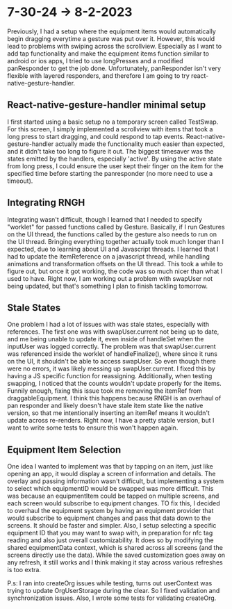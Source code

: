 # 7-30-24 -> 8-2-2023
Previously, I had a setup where the equipment items would automatically begin dragging everytime a gesture was put over it. However, this would lead to problems with swiping across the scrollview. Especially as I want to add tap functionality and make the equipment items function similar to android or ios apps, I tried to use longPresses and a modified panResponder to get the job done. Unfortunately, panResponder isn't very flexible with layered responders, and therefore I am going to try react-native-gesture-handler.

## React-native-gesture-handler minimal setup
I first started using a basic setup no a temporary screen called TestSwap. For this screen, I simply implemented a scrollview with items that took a long press to start dragging, and could respond to tap events. React-native-gesture-handler actually made the functionality much easier than expected, and it didn't take too long to figure it out. The biggest timesaver was the states emitted by the handlers, especially 'active'. By using the active state from long press, I could ensure the user kept their finger on the item for the specified time before starting the panresponder (no more need to use a timeout).

## Integrating RNGH
Integrating wasn't difficult, though I learned that I needed to specify "worklet" for passed functions called by Gesture. Basically, if I run Gestures on the UI thread, the functions called by the gesture also needs to run on the UI thread. Bringing everything together actually took much longer than I expected, due to learning about UI and Javascript threads. I learned that I had to update the itemReference on a javascript thread, while handling animations and transformation offsets on the UI thread. This took a while to figure out, but once it got working, the code was so much nicer than what I used to have. Right now, I am working out a problem with swapUser not being updated, but that's something I plan to finish tackling tomorrow.

## Stale States
One problem I had a lot of issues with was stale states, especially with references. The first one was with swapUser.current not being up to date, and me being unable to update it, even inside of handleSet when the inputUser was logged correctly. The problem was that swapUser.current was referenced inside the worklet of handleFinalize(), where since it runs on the UI, it shouldn't be able to access swapUser. So even though there were no errors, it was likely messing up swapUser.current. I fixed this by having a JS specific function for reassigning. Additionally, when testing swapping, I noticed that the counts wouldn't update properly for the items. Funnily enough, fixing this issue took me removing the itemRef from draggableEquipment. I think this happens because RNGH is an overhaul of pan responder and likely doesn't have stale item state like the native version, so that me intentionally inserting an itemRef means it wouldn't update across re-renders. Right now, I have a pretty stable version, but I want to write some tests to ensure this won't happen again.

## Equipment Item Selection
One idea I wanted to implement was that by tapping on an item, just like opening an app, it would display a screen of information and details. The overlay and passing information wasn't difficult, but implementing a system to select which equipmentID would be swapped was more difficult. This was because an equipmentItem could be tapped on multiple screens, and each screen would subscribe to equipment changes. TO fix this, I decided to overhaul the equipment system by having an equipment provider that would subscribe to equipment changes and pass that data down to the screens. It should be faster and simpler. Also, I setup selecting a specific equipment ID that you may want to swap with, in preparation for nfc tag reading and also just overall customizability. It does so by modifying the shared equipmentData context, which is shared across all screens (and the screens directly use the data). While the saved customization goes away on any refresh, it still works and I think making it stay across various refreshes is too extra.

P.s: I ran into createOrg issues while testing, turns out userContext was trying to update OrgUserStorage during the clear. So I fixed validation and synchronization issues. Also, I wrote some tests for validating createOrg.